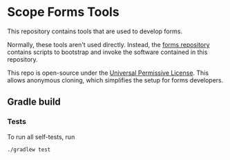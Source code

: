 Scope Forms Tools
=================

This repository contains tools that are used to develop forms.

Normally, these tools aren't used directly. Instead, the [forms repository](https://bitbucket.riege.de/projects/SCOPE/repos/forms/browse) contains scripts to bootstrap and invoke the software contained in this repository.

This repo is open-source under the [Universal Permissive License](https://opensource.org/licenses/UPL). This allows anonymous cloning, which simplifies the setup for forms developers.

Gradle build
------------

### Tests

To run all self-tests, run

    ./gradlew test

